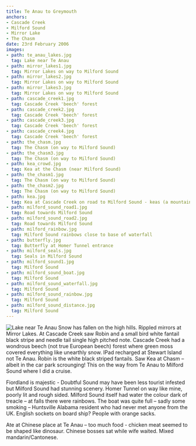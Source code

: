```yaml
---
title: Te Anau to Greymouth
anchors:
- Cascade Creek
- Milford Sound
- Mirror Lake
- The Chasm
date: 23rd February 2006
images:
- path: te_anau_lakes.jpg
  tag: Lake near Te Anau
- path: mirror_lakes1.jpg
  tag: Mirror Lakes on way to Milford Sound
- path: mirror_lakes2.jpg
  tag: Mirror Lakes on way to Milford Sound
- path: mirror_lakes3.jpg
  tag: Mirror Lakes on way to Milford Sound
- path: cascade_creek1.jpg
  tag: Cascade Creek 'beech' forest
- path: cascade_creek2.jpg
  tag: Cascade Creek 'beech' forest
- path: cascade_creek3.jpg
  tag: Cascade Creek 'beech' forest
- path: cascade_creek4.jpg
  tag: Cascade Creek 'beech' forest
- path: the_chasm.jpg
  tag: The Chasm (on way to Milford Sound)
- path: the_chasm3.jpg
  tag: The Chasm (on way to Milford Sound)
- path: kea_crowd.jpg
  tag: Kea at the Chasm (near Milford Sound)
- path: the_chasm1.jpg
  tag: The Chasm (on way to Milford Sound)
- path: the_chasm2.jpg
  tag: The Chasm (on way to Milford Sound)
- path: kea.jpg
  tag: Kea at Cascade Creek on road to Milford Sound - keas (a mountain parrot) are supposedly the most intelligent animal
- path: milford_sound_road1.jpg
  tag: Road towards Milford Sound
- path: milford_sound_road2.jpg
  tag: Road towards Milford Sound
- path: milford_rainbow.jpg
  tag: Milford Sound rainbows close to base of waterfall
- path: butterfly.jpg
  tag: Butterfly at Homer Tunnel entrance
- path: milford_seals.jpg
  tag: Seals in Milford Sound
- path: milford_sound1.jpg
  tag: Milford Sound
- path: milford_sound_boat.jpg
  tag: Milford Sound
- path: milford_sound_waterfall.jpg
  tag: Milford Sound
- path: milford_sound_rainbow.jpg
  tag: Milford Sound
- path: milford_sound_distance.jpg
  tag: Milford Sound
---
```

![Lake near Te Anau](te_anau_lakes.jpg)
Snow has fallen on the high hills. Rippled mirrors at Mirror Lakes. At Cascade Creek saw Robin and a small bird white fantail black stripe and needle tail single high pitched note. Cascade Creek had a wondrous beech (not true European beech) forest where green moss covered everything like unearthly snow. IPad recharged at Stewart Island not Te Anau. Robin is the white black striped fantails. Saw Kea at Chasm – albeit in the car park scrounging! This on the way from Te Anau to Milford Sound where I did a cruise.

Fiordland is majestic - Doubtful Sound may have been less tourist infested but Milford Sound had stunning scenery. Homer Tunnel on way like mine, poorly lit and rough sided.
Milford Sound itself had water the colour dark of treacle – at falls there were rainbows. The boat was quite full – sadly some smoking – Huntsville Alabama resident who had never met anyone from the UK. English sockets on board ship? People with orange sacks.

Ate at Chinese place at Te Anau – too much food - chicken meat seemed to be shaped like dinosaur. Chinese bosses sat while wife waited. Mixed mandarin/Cantonese.
